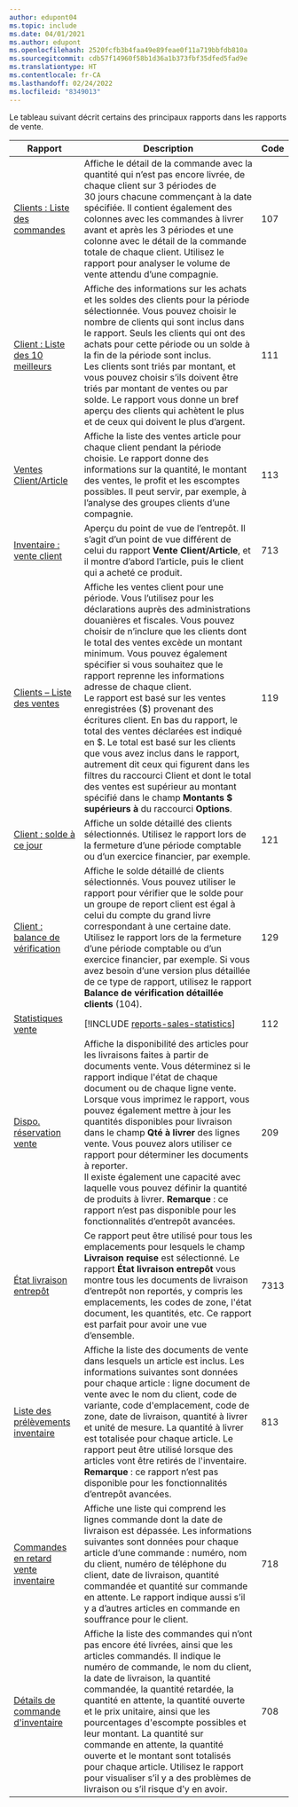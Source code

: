 ```yaml
---
author: edupont04
ms.topic: include
ms.date: 04/01/2021
ms.author: edupont
ms.openlocfilehash: 2520fcfb3b4faa49e89feae0f11a719bbfdb810a
ms.sourcegitcommit: cdb57f14960f58b1d36a1b373fbf35dfed5fad9e
ms.translationtype: HT
ms.contentlocale: fr-CA
ms.lasthandoff: 02/24/2022
ms.locfileid: "8349013"
---
```

Le tableau suivant décrit certains des principaux rapports dans les rapports de vente.

| Rapport | Description | Code | 
|---------|---------|---------|
|[Clients : Liste des commandes](https://businesscentral.dynamics.com?report=107)| Affiche le détail de la commande avec la quantité qui n’est pas encore livrée, de chaque client sur 3 périodes de 30 jours chacune commençant à la date spécifiée. Il contient également des colonnes avec les commandes à livrer avant et après les 3 périodes et une colonne avec le détail de la commande totale de chaque client. Utilisez le rapport pour analyser le volume de vente attendu d’une compagnie. |107|
|[Client : Liste des 10 meilleurs](https://businesscentral.dynamics.com?report=111)| Affiche des informations sur les achats et les soldes des clients pour la période sélectionnée. Vous pouvez choisir le nombre de clients qui sont inclus dans le rapport. Seuls les clients qui ont des achats pour cette période ou un solde à la fin de la période sont inclus.<br>Les clients sont triés par montant, et vous pouvez choisir s’ils doivent être triés par montant de ventes ou par solde. Le rapport vous donne un bref aperçu des clients qui achètent le plus et de ceux qui doivent le plus d’argent.|111|
|[Ventes Client/Article](https://businesscentral.dynamics.com?report=113)|Affiche la liste des ventes article pour chaque client pendant la période choisie. Le rapport donne des informations sur la quantité, le montant des ventes, le profit et les escomptes possibles. Il peut servir, par exemple, à l’analyse des groupes clients d’une compagnie.|113|
|[Inventaire : vente client](https://businesscentral.dynamics.com?report=713)|Aperçu du point de vue de l’entrepôt. Il s’agit d’un point de vue différent de celui du rapport **Vente Client/Article**, et il montre d’abord l’article, puis le client qui a acheté ce produit.|713|
|[Clients – Liste des ventes](https://businesscentral.dynamics.com?report=119)|Affiche les ventes client pour une période. Vous l’utilisez pour les déclarations auprès des administrations douanières et fiscales. Vous pouvez choisir de n’inclure que les clients dont le total des ventes excède un montant minimum. Vous pouvez également spécifier si vous souhaitez que le rapport reprenne les informations adresse de chaque client.<br>Le rapport est basé sur les ventes enregistrées ($) provenant des écritures client. En bas du rapport, le total des ventes déclarées est indiqué en $. Le total est basé sur les clients que vous avez inclus dans le rapport, autrement dit ceux qui figurent dans les filtres du raccourci Client et dont le total des ventes est supérieur au montant spécifié dans le champ **Montants $ supérieurs à** du raccourci **Options**.|119|
|[Client : solde à ce jour](https://businesscentral.dynamics.com?report=121)|Affiche un solde détaillé des clients sélectionnés. Utilisez le rapport lors de la fermeture d’une période comptable ou d’un exercice financier, par exemple.|121|
|[Client : balance de vérification](https://businesscentral.dynamics.com?report=129)|Affiche le solde détaillé de clients sélectionnés. Vous pouvez utiliser le rapport pour vérifier que le solde pour un groupe de report client est égal à celui du compte du grand livre correspondant à une certaine date. Utilisez le rapport lors de la fermeture d’une période comptable ou d’un exercice financier, par exemple. Si vous avez besoin d’une version plus détaillée de ce type de rapport, utilisez le rapport **Balance de vérification détaillée clients** (104).| 129 |
|[Statistiques vente](https://businesscentral.dynamics.com?report=112)|[!INCLUDE [reports-sales-statistics](reports-sales-statistics.md)] | 112|
|[Dispo. réservation vente](https://businesscentral.dynamics.com?report=209)|Affiche la disponibilité des articles pour les livraisons faites à partir de documents vente. Vous déterminez si le rapport indique l'état de chaque document ou de chaque ligne vente. Lorsque vous imprimez le rapport, vous pouvez également mettre à jour les quantités disponibles pour livraison dans le champ **Qté à livrer** des lignes vente. Vous pouvez alors utiliser ce rapport pour déterminer les documents à reporter.<br>Il existe également une capacité avec laquelle vous pouvez définir la quantité de produits à livrer. **Remarque** : ce rapport n’est pas disponible pour les fonctionnalités d’entrepôt avancées.| 209 |
|[État livraison entrepôt](https://businesscentral.dynamics.com?report=7313)|Ce rapport peut être utilisé pour tous les emplacements pour lesquels le champ **Livraison requise** est sélectionné. Le rapport **État livraison entrepôt** vous montre tous les documents de livraison d’entrepôt non reportés, y compris les emplacements, les codes de zone, l'état document, les quantités, etc. Ce rapport est parfait pour avoir une vue d’ensemble.| 7313 |
|[Liste des prélèvements inventaire](https://businesscentral.dynamics.com?report=813)|Affiche la liste des documents de vente dans lesquels un article est inclus. Les informations suivantes sont données pour chaque article : ligne document de vente avec le nom du client, code de variante, code d'emplacement, code de zone, date de livraison, quantité à livrer et unité de mesure. La quantité à livrer est totalisée pour chaque article. Le rapport peut être utilisé lorsque des articles vont être retirés de l'inventaire.<br>**Remarque** : ce rapport n’est pas disponible pour les fonctionnalités d’entrepôt avancées.|813|
|[Commandes en retard vente inventaire](https://businesscentral.dynamics.com?report=718)|Affiche une liste qui comprend les lignes commande dont la date de livraison est dépassée. Les informations suivantes sont données pour chaque article d’une commande : numéro, nom du client, numéro de téléphone du client, date de livraison, quantité commandée et quantité sur commande en attente. Le rapport indique aussi s’il y a d’autres articles en commande en souffrance pour le client.|718|
|[Détails de commande d'inventaire](https://businesscentral.dynamics.com?report=708)|Affiche la liste des commandes qui n’ont pas encore été livrées, ainsi que les articles commandés. Il indique le numéro de commande, le nom du client, la date de livraison, la quantité commandée, la quantité retardée, la quantité en attente, la quantité ouverte et le prix unitaire, ainsi que les pourcentages d'escompte possibles et leur montant. La quantité sur commande en attente, la quantité ouverte et le montant sont totalisés pour chaque article. Utilisez le rapport pour visualiser s’il y a des problèmes de livraison ou s’il risque d’y en avoir.|708|